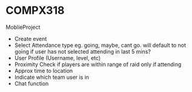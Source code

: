 # COMPX318
MoblieProject

- Create event
- Select Attendance type eg. going, maybe, cant go. will default to not going if user has not selected attending in last 5 mins?
- User Profile (Username, level, etc)
- Proximity Check if players are within range of raid only if attending 
- Approx time to location 
- Indicate which team user is in 
- Chat function
